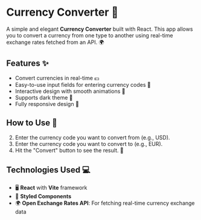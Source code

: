 # Currency Converter 💱

A simple and elegant **Currency Converter** built with React. This app allows you to convert a currency from one type to another using real-time exchange rates fetched from an API. 🌍

## Features ✨

- Convert currencies in real-time 💵
- Easy-to-use input fields for entering currency codes 📝
- Interactive design with smooth animations 🎨
- Supports dark theme 🌙
- Fully responsive design 📱

## How to Use 🚀

2. Enter the currency code you want to convert from (e.g., USD).
3. Enter the currency code you want to convert to (e.g., EUR).
4. Hit the "Convert" button to see the result. 🎯

## Technologies Used 💻

- 🖥️ **React** with **Vite** framework
- 🎨 **Styled Components**
- 🌍 **Open Exchange Rates API**: For fetching real-time currency exchange data
